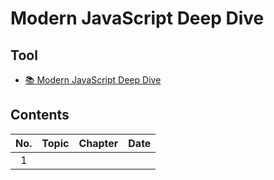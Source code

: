 # Modern JavaScript Deep Dive

## Tool

- [📚 Modern JavaScript Deep Dive](https://m.yes24.com/Goods/Detail/92742567)

## Contents

| No. | Topic | Chapter | Date |
| :-: | :---: | :-----: | :--: |
|  1  |       |         |      |
